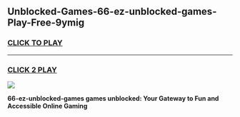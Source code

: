 
## Unblocked-Games-66-ez-unblocked-games-Play-Free-9ymig
<h3>
<a href="https://premium76.site?title=66-ez-unblocked-games&ref=21A">CLICK TO PLAY</a></h3>
<hr>

<h3>
<a href="https://premium76.site?title=66-ez-unblocked-games&ref=21A">CLICK 2 PLAY</a>
  
</h3>

<a href="https://premium76.site?title=66-ez-unblocked-games&ref=21A"><img src="https://clearcache.store/games.png"></a>


**66-ez-unblocked-games games unblocked: Your Gateway to Fun and Accessible Online Gaming**
